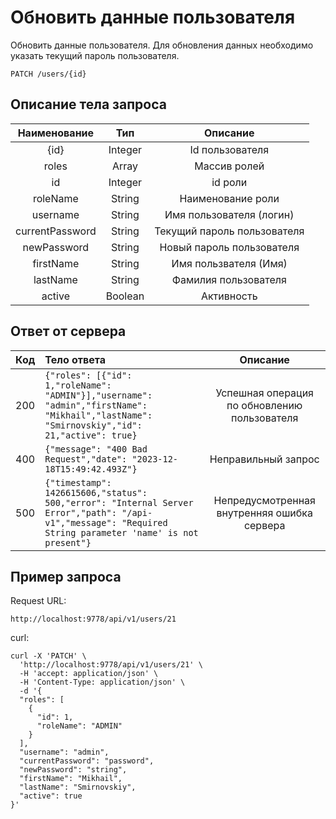 # Обновить данные пользователя
Обновить данные пользователя. Для обновления данных необходимо указать текущий пароль пользователя.
```
PATCH /users/{id}
```
## Описание тела запроса
|  Наименование   |   Тип   |          Описание           |
|:---------------:|:-------:|:---------------------------:|
|      {id}       | Integer |       Id пользователя       |
|      roles      |  Array  |        Массив ролей         |
|       id        | Integer |           id роли           |
|    roleName     | String  |      Наименование роли      |
|    username     | String  |  Имя пользователя (логин)   |
| currentPassword | String  | Текущий пароль пользователя |
|   newPassword   | String  |  Новый пароль пользователя  |
|    firstName    | String  |    Имя пользвателя (Имя)    |
|    lastName     | String  |    Фамилия пользователя     |
|     active      | Boolean |         Активность          |

## Ответ от сервера
| Код | Тело ответа                                                                                                                                                   |                   Описание                    |
|:---:|:--------------------------------------------------------------------------------------------------------------------------------------------------------------|:---------------------------------------------:|
| 200 | ```{"roles": [{"id": 1,"roleName": "ADMIN"}],"username": "admin","firstName": "Mikhail","lastName": "Smirnovskiy","id": 21,"active": true}```                 | Успешная операция по обновлению пользователя  |
| 400 | ```{"message": "400 Bad Request","date": "2023-12-18T15:49:42.493Z"}```                                                                                       |              Неправильный запрос              |
| 500 | ```{"timestamp": 1426615606,"status": 500,"error": "Internal Server Error","path": "/api-v1","message": "Required String parameter 'name' is not present"}``` |  Непредусмотренная внутренняя ошибка сервера  |
## Пример запроса
Request URL:
```
http://localhost:9778/api/v1/users/21
```
curl:
```
curl -X 'PATCH' \
  'http://localhost:9778/api/v1/users/21' \
  -H 'accept: application/json' \
  -H 'Content-Type: application/json' \
  -d '{
  "roles": [
    {
      "id": 1,
      "roleName": "ADMIN"
    }
  ],
  "username": "admin",
  "currentPassword": "password",
  "newPassword": "string",
  "firstName": "Mikhail",
  "lastName": "Smirnovskiy",
  "active": true
}'
```